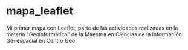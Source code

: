 # mapa_leaflet
Mi primer mapa con Leaflet, parte de las actividades realizadas en la materia "Geoinformática" de la Maestría en Ciencias de la Información Geoespacial en Centro Geo.
